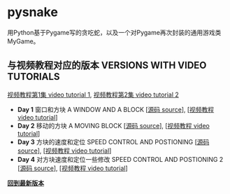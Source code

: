 # pysnake

用Python基于Pygame写的贪吃蛇，以及一个对Pygame再次封装的通用游戏类MyGame。

## 与视频教程对应的版本 VERSIONS WITH VIDEO TUTORIALS

[视频教程第1集 video tutorial 1](http://v.youku.com/v_show/id_XMTYzMzg5MzQ0NA==.html),
[视频教程第2集 video tutorial 2](http://v.youku.com/v_show/id_XMTYzNTU0ODA5Mg==.html)

- **Day 1** 窗口和方块 A WINDOW AND A BLOCK
[[源码 source](https://github.com/archtaurus/pysnake/tree/day1)],
[[视频教程 video tutorial](http://v.youku.com/v_show/id_XMTYzNzQ5MTgxNg==.html)]
- **Day 2** 移动的方块 A MOVING BLOCK
[[源码 source](https://github.com/archtaurus/pysnake/tree/day2)],
[[视频教程 video tutorial](http://v.youku.com/v_show/id_XMTYzOTczMjc2OA==.html)]
- **Day 3** 方块的速度和定位 SPEED CONTROL AND POSTIONING
[[源码 source](https://github.com/archtaurus/pysnake/tree/day3)],
[[视频教程 video tutorial](http://v.youku.com/v_show/id_XMTY0MTA0ODk0OA==.html)]
- **Day 4** 对方块速度和定位一些修改 SPEED CONTROL AND POSTIONING 2
[[源码 source](https://github.com/archtaurus/pysnake/tree/day4)],
[[视频教程 video tutorial](http://v.youku.com/v_show/id_XMTY0MzYzMTk4MA==.html)]

**[回到最新版本](https://github.com/archtaurus/pysnake/tree/master)**